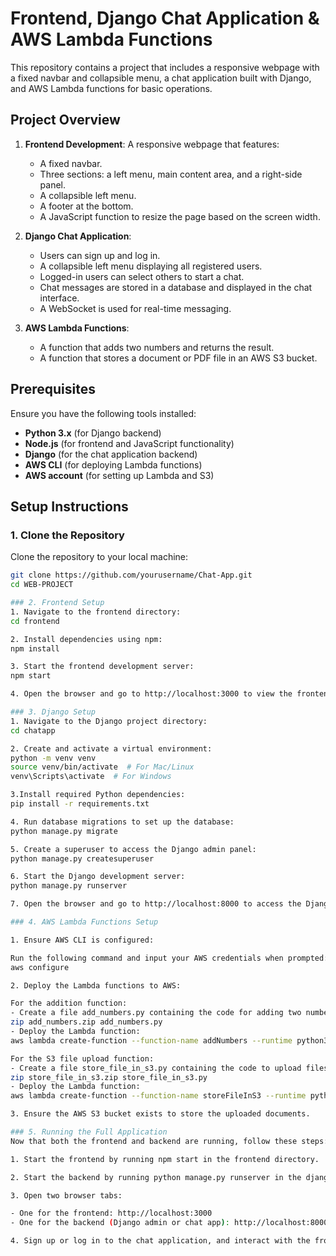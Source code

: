 # Frontend, Django Chat Application & AWS Lambda Functions

This repository contains a project that includes a responsive webpage with a fixed navbar and collapsible menu, a chat application built with Django, and AWS Lambda functions for basic operations.

## Project Overview

1. **Frontend Development**: A responsive webpage that features:
   - A fixed navbar.
   - Three sections: a left menu, main content area, and a right-side panel.
   - A collapsible left menu.
   - A footer at the bottom.
   - A JavaScript function to resize the page based on the screen width.

2. **Django Chat Application**:
   - Users can sign up and log in.
   - A collapsible left menu displaying all registered users.
   - Logged-in users can select others to start a chat.
   - Chat messages are stored in a database and displayed in the chat interface.
   - A WebSocket is used for real-time messaging.

3. **AWS Lambda Functions**:
   - A function that adds two numbers and returns the result.
   - A function that stores a document or PDF file in an AWS S3 bucket.

## Prerequisites

Ensure you have the following tools installed:
- **Python 3.x** (for Django backend)
- **Node.js** (for frontend and JavaScript functionality)
- **Django** (for the chat application backend)
- **AWS CLI** (for deploying Lambda functions)
- **AWS account** (for setting up Lambda and S3)

## Setup Instructions

### 1. Clone the Repository
Clone the repository to your local machine:

```bash
git clone https://github.com/yourusername/Chat-App.git
cd WEB-PROJECT

### 2. Frontend Setup
1. Navigate to the frontend directory:
cd frontend

2. Install dependencies using npm:
npm install

3. Start the frontend development server:
npm start

4. Open the browser and go to http://localhost:3000 to view the frontend.

### 3. Django Setup
1. Navigate to the Django project directory:
cd chatapp

2. Create and activate a virtual environment:
python -m venv venv
source venv/bin/activate  # For Mac/Linux
venv\Scripts\activate  # For Windows

3.Install required Python dependencies:
pip install -r requirements.txt

4. Run database migrations to set up the database:
python manage.py migrate

5. Create a superuser to access the Django admin panel:
python manage.py createsuperuser

6. Start the Django development server:
python manage.py runserver

7. Open the browser and go to http://localhost:8000 to access the Django backend.

### 4. AWS Lambda Functions Setup

1. Ensure AWS CLI is configured:

Run the following command and input your AWS credentials when prompted:
aws configure

2. Deploy the Lambda functions to AWS:

For the addition function:
- Create a file add_numbers.py containing the code for adding two numbers, then zip the file:
zip add_numbers.zip add_numbers.py
- Deploy the Lambda function:
aws lambda create-function --function-name addNumbers --runtime python3.8 --role arn:aws:iam::your-aws-account-id:role/your-lambda-role --handler add_numbers.lambda_handler --zip-file fileb://add_numbers.zip

For the S3 file upload function:
- Create a file store_file_in_s3.py containing the code to upload files to an S3 bucket, then zip the file:
zip store_file_in_s3.zip store_file_in_s3.py
- Deploy the Lambda function:
aws lambda create-function --function-name storeFileInS3 --runtime python3.8 --role arn:aws:iam::your-aws-account-id:role/your-lambda-role --handler store_file_in_s3.lambda_handler --zip-file fileb://store_file_in_s3.zip

3. Ensure the AWS S3 bucket exists to store the uploaded documents.

### 5. Running the Full Application
Now that both the frontend and backend are running, follow these steps:

1. Start the frontend by running npm start in the frontend directory.

2. Start the backend by running python manage.py runserver in the django_chat_app directory.

3. Open two browser tabs:

- One for the frontend: http://localhost:3000
- One for the backend (Django admin or chat app): http://localhost:8000

4. Sign up or log in to the chat application, and interact with the frontend and backend.
